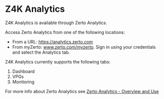 # Z4K Analytics

Z4K Analytics is available through Zerto Analytics.

Access Zerto Analytics from one of the following locations:

  *	From a URL: https://analytics.zerto.com
  * From myZerto: www.zerto.com/myzerto. Sign in using your credentials and select the Analytics tab.

Z4K Analytics currently supports the following tabs:

1. Dashboard
2. VPGs
3. Monitoring

For more info about Zerto Analytics see [Zerto Analytics - Overview and Use](https://help.zerto.com/bundle/Zerto.Analytics.HTML/page/Content/Zerto_Analytics/Zerto_Analytics_-_Overview_and_Use.htm)
